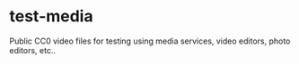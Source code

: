 # test-media
Public CC0 video files for testing using media services, video editors, photo editors, etc..
